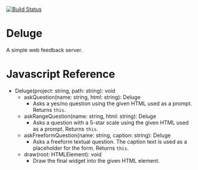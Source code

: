 [![Build Status](https://travis-ci.org/i80and/deluge.svg?branch=master)](https://travis-ci.org/i80and/deluge)

Deluge
======

A simple web feedback server.

Javascript Reference      
==================== 

* Deluge(project: string, path: string): void
  * askQuestion(name: string, html: string): Deluge
    * Asks a yes/no question using the given HTML used as a prompt.  Returns ``this``.
  * askRangeQuestion(name: string, html: string): Deluge
      * Asks a question with a 5-star scale using the given HTML used as a prompt.  Returns ``this``.
  * askFreeformQuestion(name: string, caption: string): Deluge
    * Asks a freeform textual question. The caption text is used as a placeholder for the form. Returns ``this``.
  * draw(root: HTMLElement): void
    * Draw the final widget into the given HTML element.
